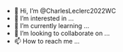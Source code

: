 - 👋 Hi, I’m @CharlesLeclerc2022WC
- 👀 I’m interested in ...
- 🌱 I’m currently learning ...
- 💞️ I’m looking to collaborate on ...
- 📫 How to reach me ...

<!---
CharlesLeclerc2022WC/CharlesLeclerc2022WC is a ✨ special ✨ repository because its `README.md` (this file) appears on your GitHub profile.
You can click the Preview link to take a look at your changes.
--->
